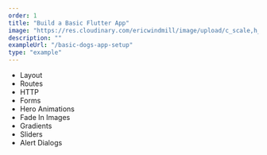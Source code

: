 ```yaml
---
order: 1
title: "Build a Basic Flutter App"
image: "https://res.cloudinary.com/ericwindmill/image/upload/c_scale,h_500/v1521385459/flutter_by_example/Simulator_Screen_Shot_-_iPhone_X_-_2018-03-10_at_10.27.34.png"
description: ""
exampleUrl: "/basic-dogs-app-setup"
type: "example"
---
```


* Layout
* Routes
* HTTP
* Forms
* Hero Animations
* Fade In Images
* Gradients
* Sliders
* Alert Dialogs
